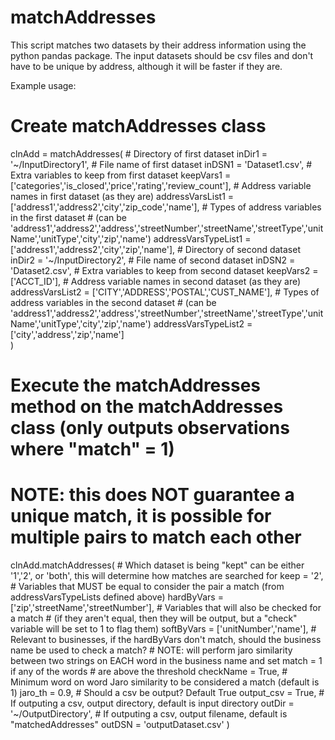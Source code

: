 # matchAddresses
This script matches two datasets by their address information using the python pandas package. 
The input datasets should be csv files and don't have to be unique by address, although it will be faster if they are.

Example usage:

# Create matchAddresses class
clnAdd = matchAddresses(
	# Directory of first dataset
	inDir1 = '~/InputDirectory1', 
	# File name of first dataset
	inDSN1 = 'Dataset1.csv', 
	# Extra variables to keep from first dataset
	keepVars1 = ['categories','is_closed','price','rating','review_count'],
	# Address variable names in first dataset (as they are)
	addressVarsList1 = ['address1','address2','city','zip_code','name'], 
	# Types of address variables in the first dataset 
	# (can be 'address1','address2','address','streetNumber','streetName','streetType','unitName','unitType','city','zip','name')
	addressVarsTypeList1 = ['address1','address2','city','zip','name'],
	# Directory of second dataset
	inDir2 = '~/InputDirectory2', 
	# File name of second dataset
	inDSN2 = 'Dataset2.csv', 
	# Extra variables to keep from second dataset
	keepVars2 = ['ACCT_ID'],
	# Address variable names in second dataset (as they are)
	addressVarsList2 = ['CITY','ADDRESS','POSTAL','CUST_NAME'], 
	# Types of address variables in the second dataset 
	# (can be 'address1','address2','address','streetNumber','streetName','streetType','unitName','unitType','city','zip','name')
	addressVarsTypeList2 = ['city','address','zip','name']	
)

# Execute the matchAddresses method on the matchAddresses class (only outputs observations where "match" = 1)
# NOTE: this does NOT guarantee a unique match, it is possible for multiple pairs to match each other
clnAdd.matchAddresses(
	# Which dataset is being "kept" can be either '1','2', or 'both', this will determine how matches are searched for
	keep = '2',
	# Variables that MUST be equal to consider the pair a match (from addressVarsTypeLists defined above)
	hardByVars = ['zip','streetName','streetNumber'],
	# Variables that will also be checked for a match 
	# (if they aren't equal, then they will be output, but a "check" variable will be set to 1 to flag them)
	softByVars = ['unitNumber','name'],
	# Relevant to businesses, if the hardByVars don't match, should the business name be used to check a match?
	# NOTE: will perform jaro similarity between two strings on EACH word in the business name and set match = 1 if any of the words
	# are above the threshold
	checkName = True,
	# Minimum word on word Jaro similarity to be considered a match (default is 1)
	jaro_th = 0.9,
	# Should a csv be output? Default True
	output_csv = True, 
	# If outputing a csv, output directory, default is input directory
	outDir = '~/OutputDirectory',
	# If outputing a csv, output filename, default is "matchedAddresses"
	outDSN = 'outputDataset.csv'
)
